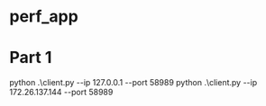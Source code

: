 # perf_app

# Part 1
python .\client.py --ip 127.0.0.1 --port 58989
python .\client.py --ip 172.26.137.144 --port 58989
